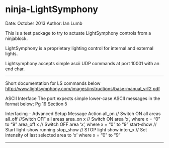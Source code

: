 ninja-LightSymphony
===================
Date: October 2013
Author: Ian Lumb


This is a test package to try to actuate LightSymphony controls from a ninjablock.


LightSymphony is a proprietary lighting control for internal and external lights.


Lightsymphony accepts simple ascii UDP commands at port 10001 with an end char.


***************************************************************************************************

Short documentation for LS commands below
http://www.lightsymphony.com/images/instructions/base-manual_vrf2.pdf

ASCII Interface 
The port expects simple lower-case ASCII messages in the format below; 
Pg 19 Section 5 

Interfacing – Advanced Setup 
Message Action 
all_on // Switch ON all areas 
all_off //Switch OFF all areas 
area_on x // Switch ON area ‘x’, where x = “0” to “9” 
area_off x // Switch OFF area ‘x’, where x = “0” to “9” 
start-show // Start light-show running 
stop_show // STOP light show 
inten_x // Set intensity of last selected area to ‘x’ 
where x = “0” to “9” 

***************************************************************************************************
